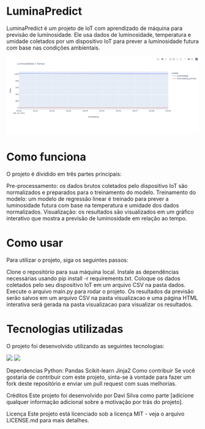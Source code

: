 <h1>LuminaPredict</h1>

<p>LuminaPredict é um projeto de IoT com aprendizado de máquina para previsão de luminosidade. Ele usa dados de luminosidade, temperatura e umidade coletados por um dispositivo IoT para prever a luminosidade futura com base nas condições ambientais.</p>

<img src="11.PNG" alt="Imagem de exemplo">

<h1>Como funciona</h1>

<p>O projeto é dividido em três partes principais:</p>

<p>Pre-processamento: os dados brutos coletados pelo dispositivo IoT são normalizados e preparados para o treinamento do modelo.
Treinamento do modelo: um modelo de regressão linear é treinado para prever a luminosidade futura com base na temperatura e umidade dos dados normalizados.
Visualização: os resultados são visualizados em um gráfico interativo que mostra a previsão de luminosidade em relação ao tempo.</p>

<h1>Como usar</h1>

<p>Para utilizar o projeto, siga os seguintes passos:</p>

Clone o repositório para sua máquina local.
Instale as dependências necessárias usando pip install -r requirements.txt.
Coloque os dados coletados pelo seu dispositivo IoT em um arquivo CSV na pasta dados.
Execute o arquivo main.py para rodar o projeto.
Os resultados da previsão serão salvos em um arquivo CSV na pasta visualizacao e uma página HTML interativa será gerada na pasta visualizacao para visualizar os resultados.

<h1>Tecnologias utilizadas</h1>
<p>O projeto foi desenvolvido utilizando as seguintes tecnologias:</p>

<img src="https://img.icons8.com/color/48/000000/python.png">
<img src="https://img.icons8.com/color/48/000000/html.png">

Dependencias Python:
Pandas
Scikit-learn
Jinja2
Como contribuir
Se você gostaria de contribuir com este projeto, sinta-se à vontade para fazer um fork deste repositório e enviar um pull request com suas melhorias.

Créditos
Este projeto foi desenvolvido por Davi Silva como parte [adicione qualquer informação adicional sobre a motivação por trás do projeto].

Licença
Este projeto está licenciado sob a licença MIT - veja o arquivo LICENSE.md para mais detalhes.
